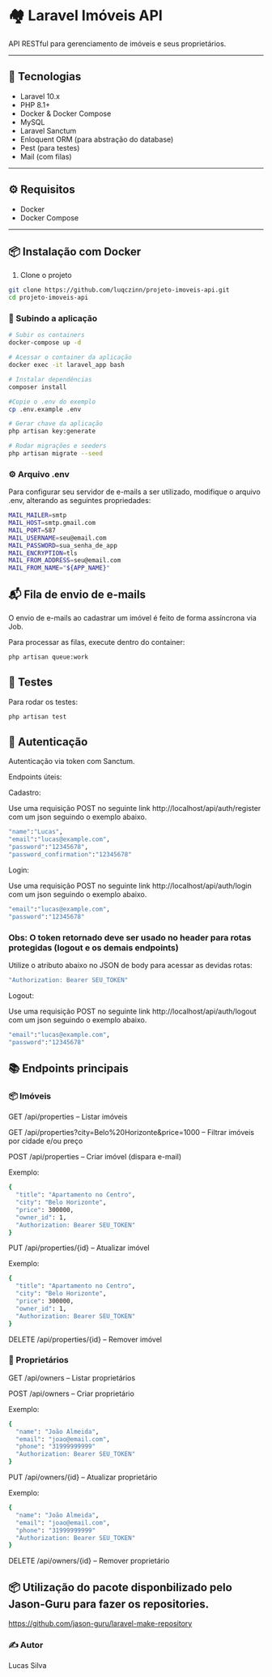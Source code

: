 # 🏘️ Laravel Imóveis API

API RESTful para gerenciamento de imóveis e seus proprietários.

---

## 🚀 Tecnologias

- Laravel 10.x
- PHP 8.1+
- Docker & Docker Compose
- MySQL
- Laravel Sanctum
- Enloquent ORM (para abstração do database)
- Pest (para testes)
- Mail (com filas)

---

## ⚙️ Requisitos

- Docker
- Docker Compose

---
## 📦 Instalação com Docker

1. Clone o projeto
```bash 
git clone https://github.com/luqczinn/projeto-imoveis-api.git
cd projeto-imoveis-api

```

### 🧱 Subindo a aplicação

```bash
# Subir os containers
docker-compose up -d

# Acessar o container da aplicação
docker exec -it laravel_app bash

# Instalar dependências
composer install

#Copie o .env do exemplo
cp .env.example .env

# Gerar chave da aplicação
php artisan key:generate

# Rodar migrações e seeders
php artisan migrate --seed
```
### ⚙️ Arquivo .env
Para configurar seu servidor de e-mails a ser utilizado, modifique o arquivo .env, alterando as seguintes propriedades:
```bash
MAIL_MAILER=smtp
MAIL_HOST=smtp.gmail.com
MAIL_PORT=587
MAIL_USERNAME=seu@email.com
MAIL_PASSWORD=sua_senha_de_app
MAIL_ENCRYPTION=tls
MAIL_FROM_ADDRESS=seu@email.com
MAIL_FROM_NAME="${APP_NAME}"
```

## 📬 Fila de envio de e-mails
O envio de e-mails ao cadastrar um imóvel é feito de forma assíncrona via Job.

Para processar as filas, execute dentro do container:

```bash
php artisan queue:work
```

## 🧪 Testes

Para rodar os testes:

```bash
php artisan test
```

## 🔐 Autenticação

Autenticação via token com Sanctum.

Endpoints úteis:

Cadastro:

Use uma requisição POST no seguinte link http://localhost/api/auth/register com um json seguindo o exemplo abaixo.

```bash
"name":"Lucas", 
"email":"lucas@example.com", 
"password":"12345678", 
"password_confirmation":"12345678"
```
Login:

Use uma requisição POST no seguinte link http://localhost/api/auth/login com um json seguindo o exemplo abaixo.
```bash
"email":"lucas@example.com", 
"password":"12345678"
```
### Obs: O token retornado deve ser usado no header para rotas protegidas (logout e os demais endpoints)
Utilize o atributo abaixo no JSON de body para acessar as devidas rotas:

```bash
"Authorization: Bearer SEU_TOKEN"
```

Logout:

Use uma requisição POST no seguinte link http://localhost/api/auth/logout com um json seguindo o exemplo abaixo.
```bash
"email":"lucas@example.com", 
"password":"12345678"
```
## 📚 Endpoints principais

### 📦 Imóveis

GET /api/properties – Listar imóveis

GET /api/properties?city=Belo%20Horizonte&price=1000 – Filtrar imóveis por cidade e/ou preço

POST /api/properties – Criar imóvel (dispara e-mail)

Exemplo:

```bash
{
  "title": "Apartamento no Centro",
  "city": "Belo Horizonte",
  "price": 300000,
  "owner_id": 1,
  "Authorization: Bearer SEU_TOKEN"
}
```

PUT /api/properties/{id} – Atualizar imóvel

Exemplo:

```bash
{
  "title": "Apartamento no Centro",
  "city": "Belo Horizonte",
  "price": 300000,
  "owner_id": 1,
  "Authorization: Bearer SEU_TOKEN"
}
```

DELETE /api/properties/{id} – Remover imóvel

### 👤 Proprietários

GET /api/owners – Listar proprietários

POST /api/owners – Criar proprietário

Exemplo:

```bash
{
  "name": "João Almeida",
  "email": "joao@email.com",
  "phone": "31999999999"
  "Authorization: Bearer SEU_TOKEN"
}
```
PUT /api/owners/{id} – Atualizar proprietário

Exemplo:

```bash
{
  "name": "João Almeida",
  "email": "joao@email.com",
  "phone": "31999999999"
  "Authorization: Bearer SEU_TOKEN"
}
```

DELETE /api/owners/{id} – Remover proprietário

## 📦 Utilização do pacote disponbilizado pelo Jason-Guru para fazer os repositories.

https://github.com/jason-guru/laravel-make-repository


### ✍️ Autor

Lucas Silva
